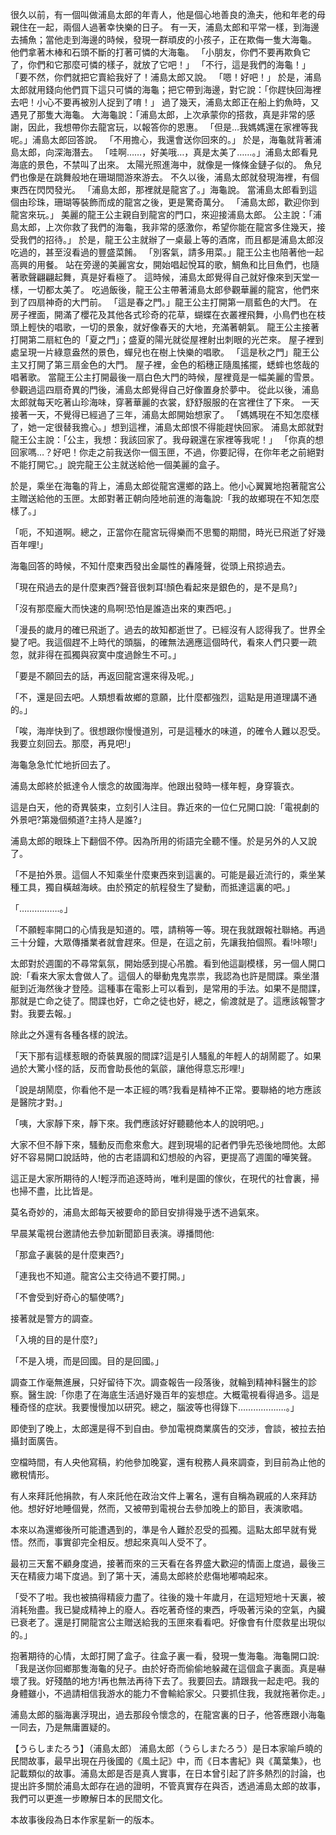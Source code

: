 很久以前，有一個叫做浦島太郎的年青人，他是個心地善良的漁夫，他和年老的母親住在一起，兩個人過著幸快樂的日子。
有一天，浦島太郎和平常一樣，到海邊去捕魚；當他走到海邊的時候，發現一群頑皮的小孩子，正在欺侮一隻大海龜。
他們拿著木棒和石頭不斷的打著可憐的大海龜。
「小朋友，你們不要再欺負它了，你們和它那麼可憐的樣子，就放了它吧！」
「不行，這是我們的海龜！」
「要不然，你們就把它賣給我好了！浦島太郎又說。
「嗯！好吧！」
於是，浦島太郎就用錢向他們買下這只可憐的海龜；把它帶到海邊，對它說：「你趕快回海裡去吧！小心不要再被別人捉到了唷！」
過了幾天，浦島太郎正在船上釣魚時，又遇見了那隻大海龜。
大海龜說：「浦島太郎，上次承蒙你的搭救，真是非常的感謝，因此，我想帶你去龍宮玩，以報答你的恩惠。
「但是…我媽媽還在家裡等我呢。」浦島太郎回答說。
「不用擔心，我還會送你回來的。」
於是，海龜就背著浦島太郎，向深海潛去。
「哇啊……，好美哦…，真是太美了……。」浦島太郎看見海底的景色，不禁叫了出來。
太陽光照進海中，就像是一條條金鏈子似的。
魚兒們也像是在跳舞般地在珊瑚間游來游去。
不久以後，浦島太郎就發現海裡，有個東西在閃閃發光。
「浦島太郎，那裡就是龍宮了。」海龜說。
當浦島太郎看到這個由珍珠，珊瑚等裝飾而成的龍宮之後，更是驚奇萬分。
「浦島太郎，歡迎你到龍宮來玩。」
美麗的龍王公主親自到龍宮的門口，來迎接浦島太郎。
公主說：「浦島太郎，上次你救了我們的海龜，我非常的感激你，希望你能在龍宮多住幾天，接受我們的招待。」
於是，龍王公主就辦了一桌最上等的酒席，而且都是浦島太郎沒吃過的，甚至沒看過的豐盛菜餚。
「別客氣，請多用菜。」龍王公主也陪著他一起高興的用餐。
站在旁邊的美麗宮女，開始唱起悅耳的歌，鯛魚和比目魚們，也隨著歌聲翩翩起舞，真是好看極了。
這時候，浦島太郎覺得自己就好像來到天堂一樣，一切都太美了。
吃過飯後，龍王公主帶著浦島太郎參觀華麗的龍宮，他們來到了四扇神奇的大門前。
「這是春之門。」龍王公主打開第一扇藍色的大門。
在房子裡面，開滿了櫻花及其他各式珍奇的花草，蝴蝶在衣叢裡飛舞，小鳥們也在枝頭上輕快的唱歌，一切的景象，就好像春天的大地，充滿著朝氣。
龍王公主接著打開第二扇紅色的「夏之門」；盛夏的陽光就從屋裡射出刺眼的光芒來。
屋子裡到處呈現一片綠意盎然的景色，蟬兒也在樹上快樂的唱歌。
「這是秋之門」龍王公主又打開了第三扇金色的大門。
屋子裡，金色的稻穗正隨風搖擺，蟋蟀也悠哉的唱著歌。
當龍王公主打開最後一扇白色大門的時候，屋裡竟是一幅美麗的雪景。
參觀過這四扇奇異的門後，浦島太郎覺得自己好像置身於夢中。
從此以後，浦島太郎就每天吃著山珍海味，穿著華麗的衣裳，舒舒服服的在宮裡住了下來。
一天接著一天，不覺得已經過了三年，浦島太郎開始想家了。
「媽媽現在不知怎麼樣了，她一定很替我擔心。」想到這裡，浦島太郎恨不得能趕快回家。
浦島太郎就對龍王公主說：「公主，我想：我該回家了。我母親還在家裡等我呢！」
「你真的想回家嗎…？好吧！你走之前我送你一個玉匣，不過，你要記得，在你年老之前絕對不能打開它。」說完龍王公主就送給他一個美麗的盒子。

於是，乘坐在海龜的背上，浦島太郎從龍宮還鄉的路上。他小心翼翼地抱著龍宮公主贈送給他的玉匣。太郎對著正朝向陸地前進的海龜說:「我的故鄉現在不知怎麼樣了。」

「呃，不知道啊。總之，正當你在龍宮玩得樂而不思蜀的期間，時光已飛逝了好幾百年哩!」

海龜回答的時候，不知什麼東西發出金屬性的轟隆聲，從頭上飛掠過去。

「現在飛過去的是什麼東西?聲音很刺耳!顏色看起來是銀色的，是不是鳥?」

「沒有那麼龐大而快速的鳥啊!恐怕是誰造出來的東西吧。」

「漫長的歲月的確已飛逝了。過去的故知都逝世了。已經沒有人認得我了。世界全變了吧。我這個趕不上時代的頭腦，的確無法適應這個時代，看來人們只要一疏忽，就非得在孤獨與寂寞中度過餘生不可。」

「要是不願回去的話，再返回龍宮還來得及呢。」

「不，還是回去吧。人類想看故鄉的意願，比什麼都強烈，這點是用道理講不通的。」

「唉，海岸快到了。很想跟你慢慢道別，可是這種水的味道，的確令人難以忍受。我要立刻回去。那麼，再見吧!」

海龜急急忙忙地折回去了。

浦島太郎終於抵達令人懷念的故國海岸。他跟出發時一樣年輕，身穿簑衣。

這是白天，他的奇異裝束，立刻引人注目。靠近來的一位仁兄開口說:「電視劇的外景吧?第幾個頻道?主持人是誰?」

浦島太郎的眼珠上下翻個不停。因為所用的術語完全聽不懂。於是另外的人又說了。

「不是拍外景。這個人不知乘坐什麼東西來到這裏的。可能是最近流行的，乘坐某種工具，獨自橫越海峽。由於預定的航程發生了變動，而抵達這裏的吧。」

「…………….。」

「不願輕率開口的心情我是知道的。喂，請稍等一等。現在我就跟報社聯絡。再過三十分鐘，大眾傳播業者就會趕來。但是，在這之前，先讓我拍個照。看!咔嚓!」

太郎對於週圍的不尋常氣氛，開始感到提心吊膽。看到他這副模樣，另一個人開口說:「看來大家太會做人了。這個人的舉動鬼鬼祟祟，我認為也許是間諜。乘坐潛艇到近海然後才登陸。這種事在電影上可以看到，是常用的手法。如果不是間諜，那就是亡命之徒了。間諜也好，亡命之徒也好，總之，偷渡就是了。這應該報警才對。我要去報。」

除此之外還有各種各樣的說法。

「天下那有這樣惹眼的奇裝異服的間諜?這是引人騷亂的年輕人的胡鬧罷了。如果過於大驚小怪的話，反而會助長他的氣燄，讓他得意忘形哩!」

「說是胡鬧麼，你看他不是一本正經的嗎?我看是精神不正常。要聯絡的地方應該是醫院才對。」

「咦，大家靜下來，靜下來。我們應該好好聽聽他本人的說明吧。」

大家不但不靜下來，騷動反而愈來愈大。趕到現場的記者們爭先恐後地問他。太郎好不容易開口說話時，他的古老語調和幻想般的內容，更提高了週圍的嘩笑聲。

這正是大家所期待的人!輕浮而追逐時尚，唯利是圖的傢伙，在現代的社會裏，掃也掃不盡，比比皆是。

莫名奇妙的，浦島太郎每天被要命的節目安排得幾乎透不過氣來。

早晨某電視台邀請他去參加新聞節目表演。導播問他:

「那盒子裏裝的是什麼東西?」

「連我也不知道。龍宮公主交待過不要打開。」

「不會受到好奇心的驅使嗎?」

接著就是警方的調查。

「入境的目的是什麼?」

「不是入境，而是回國。目的是回國。」

調查工作毫無進展，只好留待下次。調查報告一段落後，就輪到精神科醫生的診察。醫生說:「你患了在海底生活過好幾百年的妄想症。大概電視看得過多。這是種奇怪的症狀。我要慢慢加以研究。總之，腦波等也得錄下……………….。」

即使到了晚上，太郎還是得不到自由。參加電視商業廣告的交涉，會談，被拉去拍攝封面廣告。

空檔時間，有人央他寫稿，約他參加晚宴，還有稅務人員來調查，到目前為止他的繳稅情形。

有人來拜託他捐款，有人來託他在政治文件上署名，還有自稱為親戚的人來拜訪他。想好好地睡個覺，然而，又被帶到電視台去參加晚上的節目，表演歌唱。

本來以為還鄉後所可能遭遇到的，準是令人難於忍受的孤獨。這點太郎早就有覺悟。然而，事實卻完全相反。想起來真叫人受不了。

最初三天奮不顧身度過，接著而來的三天看在各界盛大歡迎的情面上度過，最後三天在精疲力竭下度過。到了第十天，浦島太郎終於悲傷地嘟喃起來。

「受不了啦。我也被搞得精疲力盡了。往後的幾十年歲月，在這短短地十天裏，被消耗殆盡。我已變成精神上的廢人。吞吃著奇怪的東西，呼吸著污染的空氣，內臟已衰老了。還是打開龍宮公主贈送給我的玉匣來看看吧。好像會有什麼救星出現似的。」

抱著期待的心情，太郎打開了盒子。往盒子裏一看，發現一隻海龜。海龜開口說:「我是送你回鄉那隻海龜的兒子。由於好奇而偷偷地躲藏在這個盒子裏面。真是嚇壞了我。好殘酷的地方!再也無法再待下去了。我要回去。請跟我一起走吧。我的身體雖小，不過請相信我游水的能力不會輸給家父。只要抓住我，我就拖著你走。」

浦島太郎的腦海裏浮現出，過去那段令懷念的，在龍宮裏的日子，他答應跟小海龜一同去，乃是無庸置疑的。

【うらしまたろう】（浦島太郎）
浦島太郎（うらしまたろう）是日本家喻戶曉的民間故事，最早出現在丹後國的《風土記》中，而《日本書紀》與《萬葉集》，也記載類似的故事。浦島太郎是否是真人實事，在日本曾引起了許多熱烈的討論，也提出許多關於浦島太郎存在過的證明，不管真實存在與否，透過浦島太郎的故事，我們可以更進一步瞭解日本的民間文化。

本故事後段為日本作家星新一的版本。